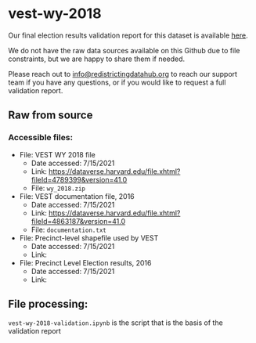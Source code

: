 # vest-wy-2018

Our final election results validation report for this dataset is available [here](https://redistrictingdatahub.org/dataset/).

We do not have the raw data sources available on this Github due to file constraints, but we are happy to share them if needed. 

Please reach out to info@redistrictingdatahub.org to reach our support team if you have any questions, or if you would like to request a full validation report. 

## Raw from source

### Accessible files:

- File: VEST WY 2018 file
   - Date accessed: 7/15/2021
   - Link: https://dataverse.harvard.edu/file.xhtml?fileId=4789399&version=41.0
   - File: `wy_2018.zip`
- File: VEST documentation file, 2016
   - Date accessed: 7/15/2021
   - Link: https://dataverse.harvard.edu/file.xhtml?fileId=4863187&version=41.0
   - File: `documentation.txt`
- File: Precinct-level shapefile used by VEST
  - Date accessed: 7/15/2021
  - Link: 
- File: Precinct Level Election results, 2016
  - Date accessed: 7/15/2021
  - Link: 

## File processing:

`vest-wy-2018-validation.ipynb` is the script that is the basis of the validation report
